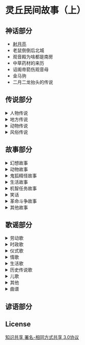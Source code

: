 # 灵丘民间故事（上）

## 神话部分

* [射月亮](神话部分/射月亮.md)
* 老鼠倒倒后北城
* 观音殿为啥都是南房
* 中草药材的来历
* 诏阁帝箭伤观音母
* 金马驹
* 二月二龙抬头的传说

## 传说部分

<details>
<summary>人物传说</summary>
  
* 赵武灵王
* 刘秀封树
* 李存孝的传说故事
* 李存孝传说四则
* 李存孝和“嗡嗡石”
* 李存孝的脚印
* 用贤不记仇
* 鲁班相亲
* 卓文君夜奔
* 张释之执法
* 诸葛亮和鹅毛扇
* 关公斩除“王八精”
* 关公磨刀
* 题扇桥
* 老爷的名字不外借
* 苏东坡画扇结案
* 唐伯虎画扇当钱解难题。
* 狄青拳打“拦街虎”
* 关于王遵文的传说
* 武状元李广金的传说。
* 杜上化的故事
* 灵丘才子杜上化
* 杜上化的传
* 李冠洋的传说
* 神奇的龙诚和尚
* 杨丙惠坐城隍
* “海底捞月”的武举
* 王十万的故事
* 王十万的传说
* 白求恩在灵丘
* 安义的故事
* 一碗凉粉

</details>

<details>
<summary>地方传说</summary>
  
  
</details>

<details>
<summary>动物传说</summary>
  
  
</details>

<details>
<summary>风俗传说</summary>
  
  
</details>

## 故事部分

<details>
<summary>幻想故事</summary>
  
  
</details>
<details>
<summary>动物故事</summary>
  
  
</details>
<details>
<summary>鬼狐精怪故事</summary>
  
  
</details>
<details>
<summary>生活故事</summary>
  
  
</details>
<details>
<summary>机智任务故事</summary>
  
  
</details>
<details>
<summary>笑话</summary>
  
  
</details>
<details>
<summary>革命斗争故事</summary>
  
  
</details>
<details>
<summary>其他故事</summary>
  
  
</details>

## 歌谣部分

<details>
<summary>劳动歌</summary>
  
  
</details>
<details>
<summary>时政歌</summary>
  
  
</details>
<details>
<summary>仪式歌</summary>
  
  
</details>
<details>
<summary>情歌</summary>
  
  
</details>
<details>
<summary>生活歌</summary>
  
  
</details>
<details>
<summary>历史传说歌</summary>
  
  
</details>
<details>
<summary>儿歌</summary>
  
  
</details>
<details>
<summary>其他</summary>
  
  
</details>
<details>
<summary>曲谱</summary>
  
  
</details>

## 谚语部分

## License

[知识共享 署名-相同方式共享 3.0协议](https://creativecommons.org/licenses/by-sa/3.0/deed.zh)
